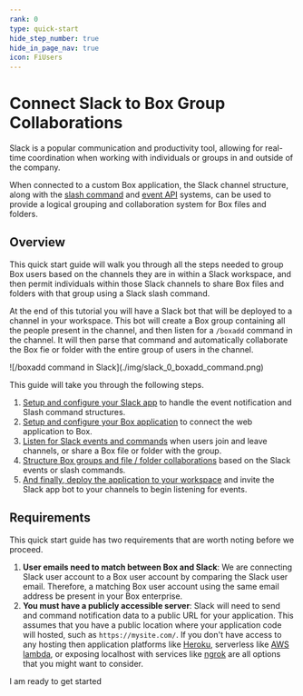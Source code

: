 ```yaml
---
rank: 0
type: quick-start
hide_step_number: true
hide_in_page_nav: true
icon: FiUsers
---
```


# Connect Slack to Box Group Collaborations

Slack is a popular communication and productivity tool, allowing for real-time
coordination when working with individuals or groups in and outside of the
company.

When connected to a custom Box application, the Slack channel structure, along
with the [slash command][slack-slash-commands] and [event API][slack-event-api]
systems, can be used to provide a logical grouping and collaboration system for
Box files and folders.

## Overview

This quick start guide will walk you through all the steps needed to group Box
users based on the channels they are in within a Slack workspace, and then
permit individuals within those Slack channels to share Box files and folders
with that group using a Slack slash command.

At the end of this tutorial you will have a Slack bot that will be deployed to a
channel in your workspace. This bot will create a Box group containing all the
people present in the channel, and then listen for a `/boxadd` command in the
channel. It will then parse that command and automatically collaborate the Box
fie or folder with the entire group of users in the channel.

<ImageFrame noborder center shadow>
  ![/boxadd command in Slack](./img/slack_0_boxadd_command.png)
</ImageFrame>

This guide will take you through the following steps.

1. [Setup and configure your Slack app][step1] to handle the event notification and Slash command structures.
2. [Setup and configure your Box application][step2] to connect the web application to Box.
3. [Listen for Slack events and commands][step3] when users join and leave channels, or share a Box file or folder with the group.
4. [Structure Box groups and file / folder collaborations][step4] based on the Slack events or slash commands.
5. [And finally, deploy the application to your workspace][step5] and invite the Slack app bot to your channels to begin listening for events.

## Requirements

This quick start guide has two requirements that are worth noting before we proceed.

1. **User emails need to match between Box and Slack**: We are connecting Slack user account to a Box user account by comparing the Slack user email. Therefore, a matching Box user account using the same email address be present in your Box enterprise.
2. **You must have a publicly accessible server**: Slack will need to send and command notification data to a public URL for your application. This assumes that you have a public location where your application code will hosted, such as `https://mysite.com/`. If you don't have access to any hosting then application platforms like [Heroku][heroku], serverless like [AWS lambda][aws-lambda], or exposing localhost with services like [ngrok][ngrok] are all options that you might want to consider.

<Next>
  I am ready to get started
</Next>

[slack-slash-commands]: https://api.slack.com/apps/A0155185TT3/slash-commands
[slack-event-api]: https://api.slack.com/events-api
[step1]: g://collaborations/connect-slack-to-group-collabs/configure-slack
[step2]: g://collaborations/connect-slack-to-group-collabs/configure-box
[step3]: g://collaborations/connect-slack-to-group-collabs/scaffold-application-code
[step4]: g://collaborations/connect-slack-to-group-collabs/handle-slack-events
[step5]: g://collaborations/connect-slack-to-group-collabs/connect-box-functions
[step6]: g://collaborations/connect-slack-to-group-collabs/test-bot
[heroku]: https://heroku.com/
[aws-lambda]: https://aws.amazon.com/lambda/
[ngrok]: https://ngrok.com/